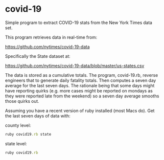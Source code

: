# covid-19
Simple program to extract COVID-19 stats from the New York Times data set.

This program retrieves data in real-time from:

https://github.com/nytimes/covid-19-data

Specifically the State dataset at:

https://github.com/nytimes/covid-19-data/blob/master/us-states.csv

The data is stored as a cumulative totals.
The program, covid-19.rb, reverse engineers that to generate daily fatality totals.
Then computes a seven day average for the last seven days.
The rationale being that some days might have reporting quirks
(e.g. more cases might be reported on mondays as they were reported late from the weekend)
so a seven day average smooths those quirks out.

Assuming you have a recent version of ruby installed (most Macs do).
Get the last seven days of data with:

county level:
```ruby
ruby covid19.rb state
```

state level:
```ruby
ruby covid19.rb
```
